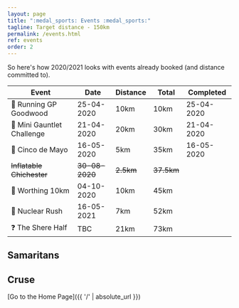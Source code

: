 ```yaml
---
layout: page
title: ":medal_sports: Events :medal_sports:"
tagline: Target distance - 150km
permalink: /events.html
ref: events
order: 2
---
```


So here's how 2020/2021 looks with events already booked (and distance committed to).

| Event | Date | Distance | Total | Completed |
| ---| ---| ---| ---| ---|
| :medal_sports: Running GP Goodwood | 25-04-2020 | 10km | 10km | 25-04-2020 |
| :medal_sports: Mini Gauntlet Challenge | 21-04-2020 | 20km | 30km | 21-04-2020 |
| :medal_sports: Cinco de Mayo | 16-05-2020 | 5km | 35km | 16-05-2020 |
| ~~Inflatable Chichester~~ | ~~30-08-2020~~| ~~2.5km~~ | ~~37.5km~~ |  |
| :runner: Worthing 10km | 04-10-2020 | 10km | 45km |  |
| :runner: Nuclear Rush | 16-05-2021 | 7km | 52km |  |
| :question: The Shere Half | TBC | 21km | 73km |  |

## Samaritans

<div id="jg-widget-skeddy-samaritans-796"></div><script>(function(){var id="jg-widget-skeddy-samaritans-796",doc=document,pfx=(window.location.toString().indexOf("https")==0)?"https":"http";var el=doc.getElementById(id);if(el){var js=doc.createElement('script');js.src=pfx+"://widgets.justgiving.com/fundraisingpage/skeddy-samaritans?enc=ZT1qZy13aWRnZXQtc2tlZGR5LXNhbWFyaXRhbnMtNzk2Jnc9NDAwJmI9aW5uZXIsZG9uYXRlLGZ1bmRyYWlzZSZpYj10aXRsZSxwcm9ncmVzcyxyYWlzZWQsdGFyZ2V0";el.parentNode.insertBefore(js, el);}})();</script>

## Cruse

<div id="jg-widget-skeddy-cruse-332"></div><script>(function(){var id="jg-widget-skeddy-cruse-332",doc=document,pfx=(window.location.toString().indexOf("https")==0)?"https":"http";var el=doc.getElementById(id);if(el){var js=doc.createElement('script');js.src=pfx+"://widgets.justgiving.com/fundraisingpage/skeddy-cruse?enc=ZT1qZy13aWRnZXQtc2tlZGR5LWNydXNlLTMzMiZ3PTQwMCZiPWlubmVyLGRvbmF0ZSxmdW5kcmFpc2UmaWI9dGl0bGUsc3VtbWFyeSxwcm9ncmVzcyxyYWlzZWQsdGFyZ2V0";el.parentNode.insertBefore(js, el);}})();</script>

[Go to the Home Page]({{ '/' | absolute_url }})
